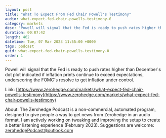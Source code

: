```yaml
---
layout: post
title: "What To Expect From Fed Chair Powell's Testimony"
audio: what-expect-fed-chair-powells-testimony-0
category: markets
desc: "Powell will signal that the Fed is ready to push rates higher than December's dot plot indicated if inflation prints continue to exceed expectations, underscoring the FOMC's resolve to get inflation under control."
duration: 00:07:42
length: 462
datetime: Tue, 07 Mar 2023 11:55:00 +0000
tags: podcast
guid: what-expect-fed-chair-powells-testimony-0
order: 1
---
```

Powell will signal that the Fed is ready to push rates higher than December's dot plot indicated if inflation prints continue to exceed expectations, underscoring the FOMC's resolve to get inflation under control.

Link: [https://www.zerohedge.com/markets/what-expect-fed-chair-powells-testimony](https://www.zerohedge.com/markets/what-expect-fed-chair-powells-testimony)

About: The Zerohedge Podcast is a non-commercial, automated program, designed to give people a way to get news from Zerohedge in an audio format.  I am actively working on tweaking and improving the setup to create a better listening experience (February 2023).  Suggestions are welcome: [zerohedgePodcast@outlook.com](mailto:zerohedgePodcast@outlook.com)